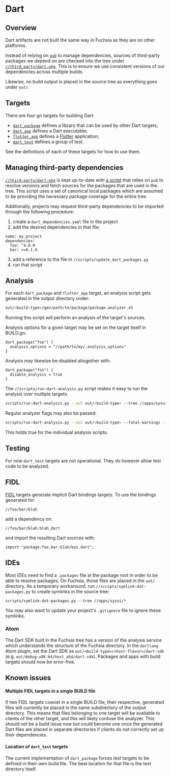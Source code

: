 Dart
====


## Overview

Dart artifacts are not built the same way in Fuchsia as they are on other
platforms.

Instead of relying on
[`pub`](https://www.dartlang.org/tools/pub/get-started) to manage dependencies,
sources of third-party packages we depend on are checked into the tree under
[`//third_party/dart-pkg`](https://fuchsia.googlesource.com/third_party/dart-pkg/+/master).
This is to ensure we use consistent versions of our dependencies across multiple
builds.

Likewise, no build output is placed in the source tree as everything goes under
`out/`.


## Targets

There are four gn targets for building Dart:
- [`dart_package`](https://fuchsia.googlesource.com/build/+/master/dart/dart_package.gni)
  defines a library that can be used by other Dart targets;
- [`dart_app`](https://fuchsia.googlesource.com/dart_content_handler/+/master/dart_app.gni)
defines a Dart executable;
- [`flutter_app`](https://github.com/flutter/engine/blob/master/build/flutter_app.gni)
  defines a [Flutter](https://flutter.io/) application;
- [`dart_test`](https://fuchsia.googlesource.com/build/+/master/dart/dart_test.gni)
defines a group of test.

See the definitions of each of these targets for how to use them.


## Managing third-party dependencies

[`//third-party/dart-pkg`](https://fuchsia.googlesource.com/third_party/dart-pkg/+/master)
is kept up-to-date with
[a script](https://fuchsia.googlesource.com/scripts/+/master/update_dart_packages.py)
that relies on `pub` to resolve versions and fetch sources for the packages that
are used in the tree.
This script uses a set of canonical local packages which are assumed to be
providing the necessary package coverage for the entire tree.

Additionally, projects may request third-party dependencies to be imported
through the following procedure:
1. create a `dart_dependencies.yaml` file in the project
2. add the desired dependencies in that file:
```
name: my_project
dependencies:
  foo: ^4.0.0
  bar: >=0.1.0
```
3. add a reference to the file in `//scripts/update_dart_packages.py`
4. run that script


## Analysis

For each `dart_package` and `flutter_app` target, an analysis script gets
generated in the output directory under:
```sh
out/<build-type>/gen/path/to/package/package.analyzer.sh
```
Running this script will perform an analysis of the target's sources.

Analysis options for a given target may be set on the target itself in BUILD.gn:
```
dart_package("foo") {
  analysis_options = "//path/to/my/.analysis_options"
}
```

Analysis may likewise be disabled altogether with:
```
dart_package("foo") {
  disable_analysis = true
}
```

The `//scripts/run-dart-analysis.py` script makes it easy to run the analysis over
multiple targets:
```sh
scripts/run-dart-analysis.py --out out/<build-type> --tree //apps/sysui/*
```

Regular analyzer flags may also be passed:
```sh
scripts/run-dart-analysis.py --out out/<build-type> --fatal-warnings --lints
```
This holds true for the individual analysis scripts.


## Testing

For now `dart_test` targets are not operational. They do however allow test code
to be analyzed.


## FIDL

[FIDL](https://fuchsia.googlesource.com/fidl/+/master/fidl.gni) targets generate
implicit Dart bindings targets. To use the bindings generated for:
```
//foo/bar/blah
```
add a dependency on:
```
//foo/bar/blah:blah_dart
```
and import the resulting Dart sources with:
```
import "package:foo.bar.blah/baz.dart";
```


## IDEs

Most IDEs need to find a `.packages` file at the package root in order to be
able to resolve packages. On Fuchsia, those files are placed in the `out/`
directory. As a temporary workaround, run `//scripts/symlink-dot-packages.py` to
create symlinks in the source tree:
```
scripts/symlink-dot-packages.py --tree //apps/sysui/*
```
You may also want to update your project's `.gitignore` file to ignore these
symlinks.

### Atom

The Dart SDK built in the Fuchsia tree has a version of the analysis service
which understands the structure of the Fuchsia directory. In the `dartlang` Atom
plugin, set the Dart SDK as `out/<build-type>/<host-flavor>/dart-sdk` (e.g.
`out/debug-x86-64/host_x64/dart-sdk`). Packages and apps with build targets
should now be error-free.


## Known issues

#### Multiple FIDL targets in a single BUILD file

If two FIDL targets coexist in a single BUILD file, their respective, generated
files will currently be placed in the same subdirectory of the output directory.
This means that files belonging to one target will be available to clients of
the other target, and this will likely confuse the analyzer.
This should not be a build issue now but could become one once the generated
Dart files are placed in separate directories if clients do not correctly set up
their dependencies.

#### Location of `dart_test` targets

The current implementation of `dart_package` forces test targets to be defined
in their own build file. The best location for that file is the test directory
itself.

